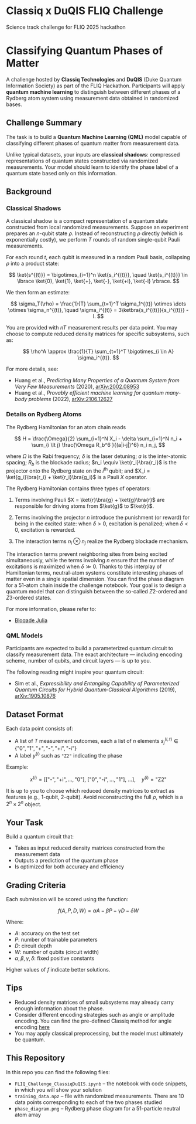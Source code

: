 # Classiq x DuQIS FLIQ Challenge
Science track challenge for FLIQ 2025 hackathon

# Classifying Quantum Phases of Matter

A challenge hosted by **Classiq Technologies** and **DuQIS** (Duke Quantum Information Society) as part of the FLIQ Hackathon. Participants will apply **quantum machine learning** to distinguish between different phases of a Rydberg atom system using measurement data obtained in randomized bases.

## Challenge Summary

The task is to build a **Quantum Machine Learning (QML)** model capable of classifying different phases of quantum matter from measurement data.

Unlike typical datasets, your inputs are **classical shadows**: compressed representations of quantum states constructed via randomized measurements. Your model should learn to identify the phase label of a quantum state based only on this information.

## Background

### Classical Shadows

A classical shadow is a compact representation of a quantum state constructed from local randomized measurements. Suppose an experiment prepares an $n$-qubit state $\rho$. Instead of reconstructing $\rho$ directly (which is exponentially costly), we perform $T$ rounds of random single-qubit Pauli measurements.

For each round $t$, each qubit is measured in a random Pauli basis, collapsing $\rho$ into a product state:

$$
\ket{s^{(t)}} = \bigotimes_{i=1}^n \ket{s_i^{(t)}}, \quad \ket{s_i^{(t)}} \in \lbrace \ket{0}, \ket{1}, \ket{+}, \ket{-}, \ket{+i}, \ket{-i} \rbrace.
$$

We then form an estimate:

$$
\sigma_T(\rho) = \frac{1}{T} \sum_{t=1}^T \sigma_1^{(t)} \otimes \dots \otimes \sigma_n^{(t)}, \quad \sigma_i^{(t)} = 3\ketbra{s_i^{(t)}}{s_i^{(t)}} - I.
$$

You are provided with $nT$ measurement results per data point. You may choose to compute reduced density matrices for specific subsystems, such as:

$$
\rho^A \approx \frac{1}{T} \sum_{t=1}^T \bigotimes_{i \in A} \sigma_i^{(t)}.
$$

For more details, see:

- Huang et al., *Predicting Many Properties of a Quantum System from Very Few Measurements* (2020), [arXiv:2002.08953](https://arxiv.org/abs/2002.08953)
- Huang et al., *Provably efficient machine learning for quantum many-body problems* (2022), [arXiv:2106.12627](https://arxiv.org/abs/2106.12627)

### Details on Rydberg Atoms

The Rydberg Hamiltonian for an atom chain reads

$$
H = \frac{\Omega}{2} \sum_{i=1}^N X_i 
    - \delta \sum_{i=1}^N n_i 
    + \sum_{i \lt j} \frac{\Omega R_b^6 }{(a|i-j|)^6} n_i n_j,
$$

where $\Omega$ is the Rabi frequency; $\delta$ is the laser detuning; $a$ is the inter-atomic spacing; $R_b$ is the blockade radius; $n_i \equiv \ket{r_i}\bra{r_i}$ is the projector onto the Rydberg state on the $i^{\text{th}}$ qubit; and $X_i = \ket{g_i}\bra{r_i} + \ket{r_i}\bra{g_i}$ is a Pauli $X$ operator.

The Rydberg Hamiltonian contains three types of operators:

1. Terms involving Pauli $X = \ket{r}\bra{g} + \ket{g}\bra{r}$ are responsible for driving atoms from $\ket{g}$ to $\ket{r}$.

2. Terms involving the projector $n$ introduce the punishment (or reward) for being in the excited state: when $\delta > 0$, excitation is penalized; when $\delta < 0$, excitation is rewarded.

3. The interaction terms $n_i \otimes n_j$ realize the Rydberg blockade mechanism.

The interaction terms prevent neighboring sites from being excited simultaneously, while the terms involving $n$ ensure that the number of excitations is maximized when $\delta \gg 0$. Thanks to this interplay of Hamiltonian terms, neutral-atom systems constitute interesting phases of matter even in a single spatial dimension. You can find the phase diagram for a 51-atom chain inside the challenge notebook. Your goal is to design a quantum model that can distinguish between the so-called $Z2$-ordered and $Z3$-ordered states.

For more information, please refer to:
- [Bloqade Julia](https://queracomputing.github.io/Bloqade.jl/stable/tutorials/1.blockade/main/)

### QML Models

Participants are expected to build a parameterized quantum circuit to classify measurement data. The exact architecture — including encoding scheme, number of qubits, and circuit layers — is up to you.

The following reading might inspire your quantum circuit:

- Sim et al., *Expressibility and Entangling Capability of Parameterized Quantum Circuits for Hybrid Quantum‐Classical Algorithms* (2019), [arXiv:1905.10876](https://arxiv.org/abs/1905.10876)

## Dataset Format

Each data point consists of:

- A list of $T$ measurement outcomes, each a list of $n$ elements $s_j^{(i,t)} \in \{\text{"0"}, \text{"1"}, \text{"+"}, \text{"-"}, \text{"+i"}, \text{"-i"}\}$
- A label $y^{(i)}$ such as `"Z2"` indicating the phase

Example:

$$
x^{(i)} = \left[
\left[\text{"-"}, \text{"+i"}, \dots, \text{"0"}\right],\ 
\left[\text{"0"}, \text{"-i"}, \dots, \text{"1"}\right],\ 
\dots
\right], \quad y^{(i)} = \text{"Z2"}
$$

It is up to you to choose which reduced density matrices to extract as features (e.g., 1-qubit, 2-qubit). Avoid reconstructing the full $\rho$, which is a $2^n \times 2^n$ object.

## Your Task

Build a quantum circuit that:

- Takes as input reduced density matrices constructed from the measurement data
- Outputs a prediction of the quantum phase
- Is optimized for both accuracy and efficiency

## Grading Criteria

Each submission will be scored using the function:

$$
f(A, P, D, W) = \alpha A - \beta P - \gamma D - \delta W
$$

Where:

- $A$: accuracy on the test set  
- $P$: number of trainable parameters  
- $D$: circuit depth  
- $W$: number of qubits (circuit width)  
- $\alpha, \beta, \gamma, \delta$: fixed positive constants

Higher values of $f$ indicate better solutions.

## Tips

- Reduced density matrices of small subsystems may already carry enough information about the phase.
- Consider different encoding strategies such as angle or amplitude encoding. You can find the pre-defined Classiq method for angle encoding [here](https://docs.classiq.io/latest/explore/functions/qmod_library_reference/classiq_open_library/variational_data_encoding/variational_data_encoding/#encode-on-bloch)
- You may apply classical preprocessing, but the model must ultimately be quantum.

## This Repository

In this repo you can find the following files:
- `FLIQ_Challenge_ClassiqDuQIS.ipynb` – the notebook with code snippets, in which you will show your solution
- `training_data.npz` – file with randomized measurements. There are 10 data points corresponding to each of the two phases studied
- `phase_diagram.png` – Rydberg phase diagram for a 51-particle neutral atom array
